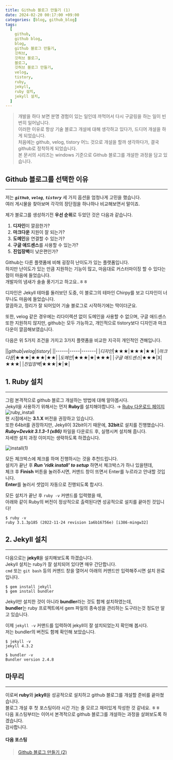 ```yaml
---
title: Github 블로그 만들기 (1)
date: 2024-02-20 00:17:00 +09:00
categories: [blog, github_blog]
tags:
  [
    github,
    github blog,
    blog,
    github 블로그 만들기,
    깃허브,
    깃허브 블로그,
    블로그,
    깃허브 블로그 만들기,
    velog,
    tistory,
    ruby,
    jekyll,
    ruby 설치,
    jekyll 설치,
  ]
---
```


> 개발을 하다 보면 분명 경험이 있는 일인데 까먹어서 다시 구글링을 하는 일이 빈번히 일어납니다.  
> 이러한 이유로 항상 기술 블로그 개설에 대해 생각하고 있다가, 드디어 개설을 하게 되었습니다.  
> 처음에는 github, velog, tistory 어느 것으로 개설을 할까 생각하다가, 결국 github로 정착하게 되었습니다.  
> 본 문서의 시리즈는 windows 기준으로 Github 블로그를 개설한 과정을 담고 있습니다.

## Github 블로그를 선택한 이유
---
저는 **_`github`_**, **_`velog`_**, **_`tistory`_** 세 가지 옵션을 엄청나게 고민을 했습니다.  
여러 게시물을 찾아보며 각각의 장단점을 하나하나 비교해보면서 말이죠.

제가 블로그를 생성하기전 **우선 순위**로 두었던 것은 다음과 같습니다.

1. **디자인**이 깔끔한가?
2. **마크다운** 지원이 잘 되는가?
3. **도메인**을 연결할 수 있는가?
4. **구글 애드센스**를 사용할 수 있는가?
5. **진입장벽**이 낮은편인가?

Github는 다른 플랫폼에 비해 굉장히 난이도가 있는 플랫폼입니다.  
하지만 난이도가 있는 만큼 지원하는 기능이 많고, 마음대로 커스터마이징 할 수 있다는 점이 마음에 들었습니다.  
개발자의 냄새가 솔솔 풍기기고 하고요..ㅎㅎ

디자인은 Jekyll 테마를 둘러보던 도중, 이 블로그의 테마인 Chirpy를 보고 디자인이 너무나도 마음에 들었습니다.  
깔끔하고, 정리가 잘 되어있어 기술 블로그로 시작하기에는 딱이더군요.

또한, velog 같은 경우에는 리다이렉션 없이 도메인을 사용할 수 없으며, 구글 애드센스 또한 지원하지 않지만,
github는 모두 가능하고, 개인적으로 tistory보다 디자인과 마크다운이 깔끔해보였습니다.

다음은 위 5가지 조건을 가지고 3가지 플랫폼을 비교한 지극히 개인적인 견해입니다.

||_github_|_velog_|_tistory_|
||------|-----|-------|
|_디자인_|★★★|★★★|★★|
|_마크다운_|★★★|★★★|★★|
|_도메인_|★★★|★|★★★|
|_구글 애드센스_|★★★|X|★★★|
|_진입장벽_|★★★|★|★|

## 1. Ruby 설치
---
그럼 본격적으로 github 블로그 개설하는 방법에 대해 알아봅시다.  
Jekyll을 사용하기 위해서는 먼저 **Ruby**를 설치해야합니다. → [Ruby 다운로드 페이지](https://rubyinstaller.org/downloads/)  
![ruby_install](https://user-images.githubusercontent.com/104547731/224561697-ded10338-5b27-487a-8186-a0f8065f05e7.png)  
현 시점에서는 **3.1.X** 버전을 권장하고 있습니다.  
또한 64bit를 권장하지만, Jekyll이 32bit이기 때문에, **32bit**로 설치를 진행했습니다.  
**_Ruby+Devkit 3.1.3-1 (x86)_** 파일을 다운로드 후, 실행시켜 설치해 줍니다.  
자세한 설치 과정 이미지는 생략하도록 하겠습니다.

![install(1)](https://user-images.githubusercontent.com/104547731/224731492-f908a1ee-768e-4765-b994-a09868201b39.png)

모든 체크박스에 체크를 하며 진행하시는 것을 추천드립니다.  
설치가 끝난 후 **_Run 'ridk install' to setup_** 하면서 체크박스가 하나 있을텐데,  
체크 후 **Finish** 버튼을 눌러주시면, 커맨드 창이 뜨면서 Enter를 누르라고 안내할 것입니다.  
**Enter**를 눌러서 셋업이 자동으로 진행되도록 합시다.

모든 설치가 끝난 후 `ruby -v` 커맨드를 입력했을 때,  
아래와 같이 Ruby의 버전이 정상적으로 출력된다면 성공적으로 설치를 끝마친 것입니다!

```shell
$ ruby -v
ruby 3.1.3p185 (2022-11-24 revision 1a6b16756e) [i386-mingw32]
```

## 2. Jekyll 설치
---
다음으로는 **jekyll**을 설치해보도록 하겠습니다.  
Jekyll 설치는 ruby가 잘 설치되어 있다면 매우 간단합니다.  
`cmd` 또는 `git bash` 등의 커맨드 창을 열어서 아래의 커맨드만 입력해주시면 설치 완료입니다.

```shell
$ gem install jekyll
$ gem install bundler
```

Jekyll만 설치한 것이 아니라 **bundler**라는 것도 함께 설치하였는데,  
**bundler**는 ruby 프로젝트에서 gem 파일의 종속성을 관리하는 도구라는것 정도만 알고 있습니다.

이제 `jekyll -v` 커맨드를 입력하여 jekyll이 잘 설치되었는지 확인해 봅시다.  
저는 bundler의 버전도 함께 확인해 보았습니다.

```shell
$ jekyll -v
jekyll 4.3.2

$ bundler -v
Bundler version 2.4.8
```

## 마무리
---
이로써 **ruby**와 **jekyll**을 성공적으로 설치하고 github 블로그를 개설할 준비를 끝마쳤습니다.  
블로그 개설 후 첫 포스팅이라 시간 가는 줄 모르고 재미있게 작성한 것 같네요. ㅎㅎ  
다음 포스팅부터는 이어서 본격적으로 github 블로그를 개설하는 과정을 살펴보도록 하겠습니다.  
감사합니다.  

#### **다음 포스팅**  
> [Github 블로그 만들기 (2)](https://devpro.kr/posts/Github-%EB%B8%94%EB%A1%9C%EA%B7%B8-%EB%A7%8C%EB%93%A4%EA%B8%B0-(2)/)  
